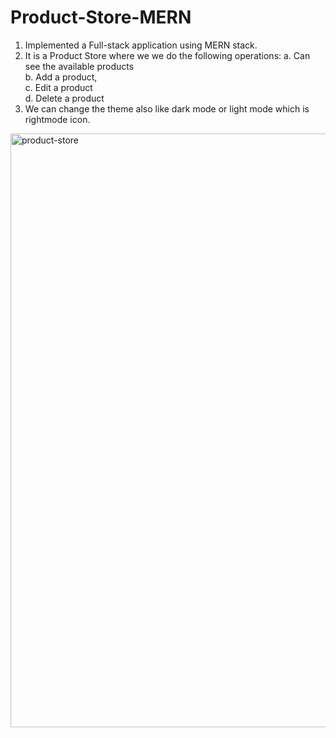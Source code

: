 # Product-Store-MERN
1. Implemented a Full-stack application using MERN stack.
2. It is a Product Store where we we do the following operations:
    a. Can see the available products <br />
    b. Add a product,<br />
    c. Edit a product<br />
    d. Delete a product<br />
3. We can change the theme also like dark mode or light mode which is rightmode icon.
<img width="950" alt="product-store" src="https://github.com/user-attachments/assets/281c0751-9abe-4ce0-989d-f2b413ed7ba3" />
